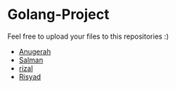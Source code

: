 # Golang-Project
Feel free to upload your files to this repositories :)

- [Anugerah](https://github.com/syncos77)
- [Salman](https://github.com/salfar17)
- [rizal](https://github.com/rizalriyad3)
- [Risyad](https://github.com/Risyadreza162)
